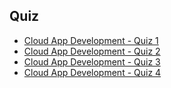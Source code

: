 ## Quiz

* [Cloud App Development - Quiz 1](https://docs.google.com/forms/d/e/1FAIpQLScmhm1O6ec2dTxSYILN8UUUrGJYAQoCK_vTFmC6LOxH24wJAQ/viewscore?pli=1&pli=1&pli=1&viewscore=AE0zAgCuSsav-ljSrGwO2Xz8RcYEjUdxqPTTgFaR4CSLFjk8ql8-_Yqt_6zW-tkk6Q_)
* [Cloud App Development - Quiz 2](https://docs.google.com/forms/d/e/1FAIpQLScwP-qD5j6QcLHbs6eutOqYNnhiMmfy1y7ITDFYzexg6B6F0Q/viewscore?viewscore=AE0zAgDpoKiENeDgQVsucnVZONkizfcwa3jvwk56xM80kHsiLb9c7HKJ8pn6m15z8Q)
* [Cloud App Development - Quiz 3](https://docs.google.com/forms/d/e/1FAIpQLScRNKdOhDDRNN-1WPwB7Z-yUn0Hpj8HdGHCMBAwyjZNKEfABA/viewscore?viewscore=AE0zAgA4_S-_uZKqXDh9lSw76qhKszlo9TOe48sfz15HRbNImGIEfX0dPiEfJItvQQ)
* [Cloud App Development - Quiz 4](https://docs.google.com/forms/d/e/1FAIpQLScRNKdOhDDRNN-1WPwB7Z-yUn0Hpj8HdGHCMBAwyjZNKEfABA/viewscore?viewscore=AE0zAgA4_S-_uZKqXDh9lSw76qhKszlo9TOe48sfz15HRbNImGIEfX0dPiEfJItvQQ)
